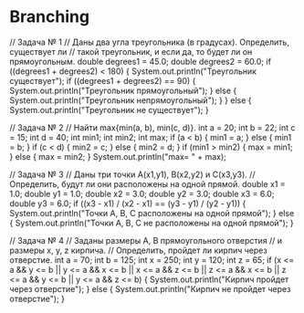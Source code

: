 # Branching

// Задача № 1
        // Даны два угла треугольника (в градусах). Определить, существует ли
        // такой треугольник, и если да, то будет ли он прямоугольным.
        double degrees1 = 45.0;
        double degrees2 = 60.0;
        if ((degrees1 + degrees2) < 180) {
            System.out.println("Треугольник существует");
            if ((degrees1 + degrees2) == 90) {
                System.out.println("Треугольник прямоугольный");
            } else {
                System.out.println("Треугольник непрямоугольный");
            }
        } else {
            System.out.println("Треугольник не существует");
        }

// Задача № 2
        // Найти max{min(a, b), min(c, d)}.
        int a = 20;
        int b = 22;
        int c = 15;
        int d = 40;
        int min1;
        int min2;
        int max;
        if (a < b) {
            min1 = a;
        } else {
            min1 = b;
        }
        if (c < d) {
            min2 = c;
        } else {
            min2 = d;
        }
        if (min1 > min2) {
            max = min1;
        } else {
            max = min2;
        }
        System.out.println("max= " + max);

// Задача № 3
        // Даны три точки А(х1,у1), В(х2,у2) и С(х3,у3).
        // Определить, будут ли они расположены на одной прямой.
        double x1 = 1.0;
        double y1 = 1.0;
        double x2 = 3.0;
        double y2 = 3.0;
        double x3 = 6.0;
        double y3 = 6.0;
        if ((x3 - x1) / (x2 - x1) == (y3 - y1) / (y2 - y1)) {
            System.out.println("Точки А, B, C расположены на одной прямой");
        } else {
            System.out.println("Точки А, B, C не расположены на одной прямой");
        }
        
// Задача № 4
        // Заданы размеры А, В прямоугольного отверстия 
        // и размеры х, у, z кирпича.
        // Определить, пройдет ли кирпич через отверстие.
        int a = 70;
        int b = 125;
        int x = 250;
        int y = 120;
        int z = 65;
        if (x <= a && y <= b || y <= a && x <= b
                || x <= a && z <= b || z <= a && x <= b
                || z <= a && y <= b || y <= a && z <= b) {
            System.out.println("Кирпич пройдет через отверстие");
        } else {
            System.out.println("Кирпич не пройдет через отверстие");
        }
